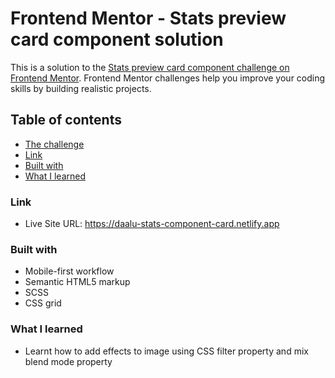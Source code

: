 # Frontend Mentor - Stats preview card component solution

This is a solution to the [Stats preview card component challenge on Frontend Mentor](https://www.frontendmentor.io/challenges/stats-preview-card-component-8JqbgoU62). Frontend Mentor challenges help you improve your coding skills by building realistic projects. 

## Table of contents

- [The challenge](#the-challenge)
- [Link](#link)
- [Built with](#built-with)
- [What I learned](#what-i-learned)



### Link

- Live Site URL: https://daalu-stats-component-card.netlify.app


### Built with

- Mobile-first workflow
- Semantic HTML5 markup
- SCSS
- CSS grid

### What I learned

- Learnt how to add effects to image using CSS filter property and mix blend mode property


